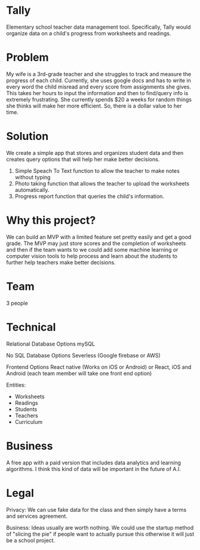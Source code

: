 # Tally
Elementary school teacher data management tool. Specifically, Tally would organize data on a child's progress from worksheets and readings.

# Problem
My wife is a 3rd-grade teacher and she struggles to track and measure the progress of each child. Currently, she uses google docs and has to write in every word the child misread and every score from assignments she gives. This takes her hours to input the information and then to find/query info is extremely frustrating. She currently spends $20 a weeks for random things she thinks will make her more efficient. So, there is a dollar value to her time.

# Solution
We create a simple app that stores and organizes student data and then creates query options that will help her make better decisions. 
  1. Simple Speach To Text function to allow the teacher to make notes without typing
  2. Photo taking function that allows the teacher to upload the worksheets automatically.
  3. Progress report function that queries the child's information.

# Why this project?
We can build an MVP with a limited feature set pretty easily and get a good grade. The MVP may just store scores and the completion of worksheets and then if the team wants to we could add some machine learning or computer vision tools to help process and learn about the students to further help teachers make better decisions. 

# Team
3 people

# Technical

Relational Database Options
mySQL

No SQL Database Options
Severless (Google firebase or AWS)

Frontend Options
React native (Works on iOS or Android) or React, iOS and Android (each team member will take one front end option)

Entities:
- Worksheets
- Readings
- Students
- Teachers
- Curriculum


# Business
A free app with a paid version that includes data analytics and learning algorithms. I think this kind of data will be important in the future of A.I.

# Legal
Privacy: We can use fake data for the class and then simply have a terms and services agreement.

Business: Ideas usually are worth nothing. We could use the startup method of "slicing the pie" if people want to actually pursue this otherwise it will just be a school project.



